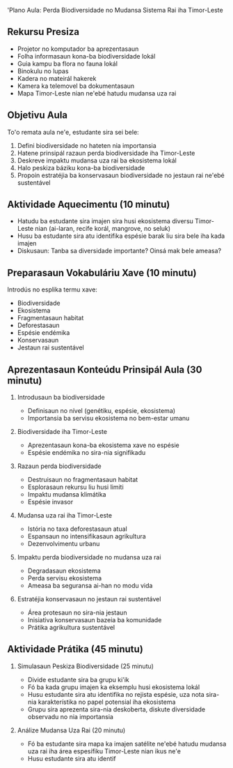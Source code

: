 'Plano Aula: Perda Biodiversidade no Mudansa Sistema Rai iha Timor-Leste

## Rekursu Presiza

- Projetor no komputador ba aprezentasaun
- Folha informasaun kona-ba biodiversidade lokál
- Guia kampu ba flora no fauna lokál
- Binokulu no lupas
- Kadera no mateirál hakerek
- Kamera ka telemovel ba dokumentasaun
- Mapa Timor-Leste nian ne'ebé hatudu mudansa uza rai 

## Objetivu Aula

To'o remata aula ne'e, estudante sira sei bele:
1. Defini biodiversidade no hateten nia importansia
2. Hatene prinsipál razaun perda biodiversidade iha Timor-Leste
3. Deskreve impaktu mudansa uza rai ba ekosistema lokál
4. Halo peskiza báziku kona-ba biodiversidade
5. Propoin estratéjia ba konservasaun biodiversidade no jestaun rai ne'ebé sustentável

## Aktividade Aquecimentu (10 minutu)

- Hatudu ba estudante sira imajen sira husi ekosistema diversu Timor-Leste nian (ai-laran, recife korál, mangrove, no seluk)
- Husu ba estudante sira atu identifika espésie barak liu sira bele iha kada imajen
- Diskusaun: Tanba sa diversidade importante? Oinsá mak bele ameasa?

## Preparasaun Vokabuláriu Xave (10 minutu)

Introdús no esplika termu xave:
- Biodiversidade
- Ekosistema
- Fragmentasaun habitat
- Deforestasaun
- Espésie endémika
- Konservasaun
- Jestaun rai sustentável

## Aprezentasaun Konteúdu Prinsipál Aula (30 minutu)

1. Introdusaun ba biodiversidade
   - Definisaun no nível (genétiku, espésie, ekosistema)
   - Importansia ba servisu ekosistema no bem-estar umanu

2. Biodiversidade iha Timor-Leste
   - Aprezentasaun kona-ba ekosistema xave no espésie
   - Espésie endémika no sira-nia signifikadu

3. Razaun perda biodiversidade
   - Destruisaun no fragmentasaun habitat
   - Esplorasaun rekursu liu husi limiti
   - Impaktu mudansa klimátika
   - Espésie invasor

4. Mudansa uza rai iha Timor-Leste
   - Istória no taxa deforestasaun atual
   - Espansaun no intensifikasaun agrikultura
   - Dezenvolvimentu urbanu

5. Impaktu perda biodiversidade no mudansa uza rai
   - Degradasaun ekosistema
   - Perda servisu ekosistema
   - Ameasa ba seguransa ai-han no modu vida

6. Estratéjia konservasaun no jestaun rai sustentável
   - Área protesaun no sira-nia jestaun
   - Inisiativa konservasaun bazeia ba komunidade
   - Prátika agrikultura sustentável

## Aktividade Prátika (45 minutu)

1. Simulasaun Peskiza Biodiversidade (25 minutu)
   - Divide estudante sira ba grupu ki'ik
   - Fó ba kada grupu imajen ka eksemplu husi ekosistema lokál
   - Husu estudante sira atu identifika no rejista espésie, uza nota sira-nia karakterístika no papel potensial iha ekosistema
   - Grupu sira aprezenta sira-nia deskoberta, diskute diversidade observadu no nia importansia

2. Análize Mudansa Uza Rai (20 minutu)
   - Fó ba estudante sira mapa ka imajen satélite ne'ebé hatudu mudansa uza rai iha área espesífiku Timor-Leste nian ikus ne'e
   - Husu estudante sira atu identif